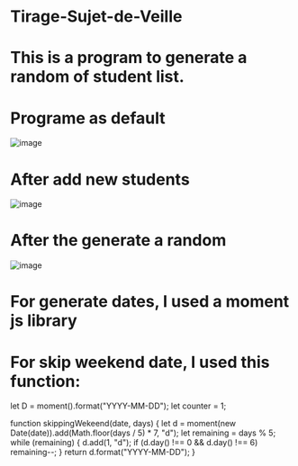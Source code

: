 # Tirage-Sujet-de-Veille

# This is a program to generate a random of student list.

# Programe as default
![image](https://user-images.githubusercontent.com/93975488/192659332-607e3f91-0e78-47a1-906b-a86adb2e6f5b.png)

# After add new students
![image](https://user-images.githubusercontent.com/93975488/192659401-74d86501-91fc-41b8-8bed-9b740ff30da2.png)

# After the generate a random
![image](https://user-images.githubusercontent.com/93975488/192659467-d6d104ec-7f51-46d7-b192-47d88d31ce8e.png)

# For generate dates, I used a moment js library

# For skip weekend date, I used this function:

let D = moment().format("YYYY-MM-DD");
let counter = 1;

function skippingWekeend(date, days) {
    let d = moment(new Date(date)).add(Math.floor(days / 5) * 7, "d");
    let remaining = days % 5;
    while (remaining) {
        d.add(1, "d");
        if (d.day() !== 0 && d.day() !== 6) remaining--;
    }
    return d.format("YYYY-MM-DD");
}
